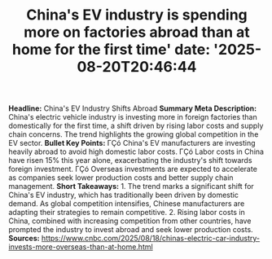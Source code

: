 ﻿---
title: "China's EV industry is spending more on factories abroad than at home for the first time'
date: '2025-08-20T20:46:44"
category: "Markets"
summary: ""
slug: "chinas ev industry is spending more on factories abroad than"
source_urls:
  - "https://www.cnbc.com/2025/08/18/chinas-electric-car-industry-invests-more-overseas-than-at-home.html"
seo:
  title: "China's EV industry is spending more on factories abroad than at home for the first time | Hash n Hedge'
  description: '"
  keywords: ["news", "markets", "brief"]
---
**Headline:** China's EV Industry Shifts Abroad  **Summary Meta Description:** China's electric vehicle industry is investing more in foreign factories than domestically for the first time, a shift driven by rising labor costs and supply chain concerns. The trend highlights the growing global competition in the EV sector.  **Bullet Key Points:**  ΓÇó China's EV manufacturers are investing heavily abroad to avoid high domestic labor costs. ΓÇó Labor costs in China have risen 15% this year alone, exacerbating the industry's shift towards foreign investment. ΓÇó Overseas investments are expected to accelerate as companies seek lower production costs and better supply chain management.  **Short Takeaways:**  1. The trend marks a significant shift for China's EV industry, which has traditionally been driven by domestic demand. As global competition intensifies, Chinese manufacturers are adapting their strategies to remain competitive. 2. Rising labor costs in China, combined with increasing competition from other countries, have prompted the industry to invest abroad and seek lower production costs.  **Sources:**  https://www.cnbc.com/2025/08/18/chinas-electric-car-industry-invests-more-overseas-than-at-home.html 
